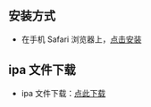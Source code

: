 
## 安装方式

* 在手机 Safari 浏览器上，[点击安装](itms-services://?action=download-manifest&url=https://github.com/iRemark/Internal-testing/blob/master/%E5%A5%87%E6%80%9D%E5%AE%A2/Panda-VPN/manifest.plist)


 
## ipa 文件下载

* ipa 文件下载：[点此下载](https://raw.githubusercontent.com/1ilI/TestMyipa_Resource/master/resource/MyselfMap/MyselfMap.ipa)
